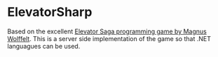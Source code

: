 # ElevatorSharp
Based on the excellent [Elevator Saga programming game by Magnus Wolffelt](https://github.com/magwo/elevatorsaga). This is a server side implementation of the game so that .NET languagues can be used.
